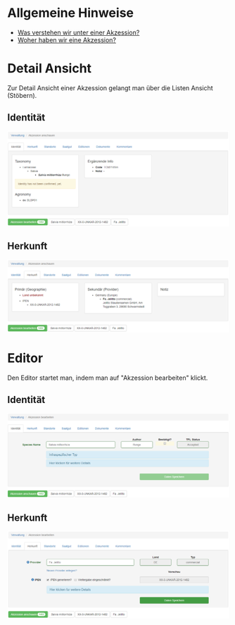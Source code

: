 <!-- TITLE: Accession -->
<!-- SUBTITLE: A quick summary of Accession -->

# Allgemeine Hinweise
* [Was verstehen wir unter einer Akzession?](/nick-lab/akzession)
* [Woher haben wir eine Akzession?](/nick-lab/quellen)
# Detail Ansicht
Zur Detail Ansicht einer Akzession gelangt man über die Listen Ansicht (Stöbern).
## Identität
![Accviewidentity](/uploads/nicklab/accviewidentity.png "Accviewidentity")
## Herkunft
![Accvieworigin](/uploads/nicklab/accvieworigin.png "Accvieworigin")
# Editor
Den Editor startet man, indem man auf "Akzession bearbeiten" klickt.
## Identität
![Acceditdentity](/uploads/nicklab/acceditdentity.png "Acceditdentity")
## Herkunft
![Acceditorigin](/uploads/nicklab/acceditorigin.png "Acceditorigin")